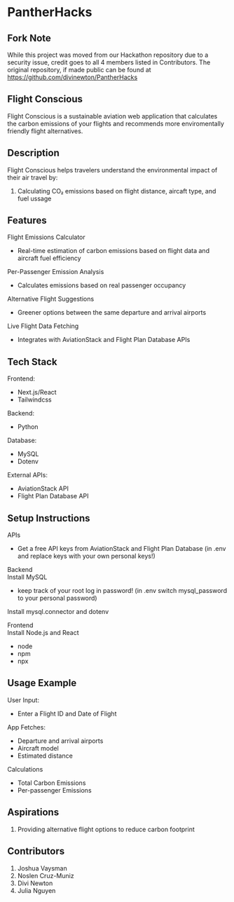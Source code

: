 # PantherHacks

## **Fork Note**
  While this project was moved from our Hackathon repository due to a security issue, credit goes to all 4 members listed in Contributors. The original repository, if made public
  can be found at https://github.com/divinewton/PantherHacks

## **Flight Conscious**
  Flight Conscious is a sustainable aviation web application that calculates the carbon emissions of your flights and recommends more enviromentally friendly flight alternatives.

## **Description**
  Flight Conscious helps travelers understand the environmental impact of their air travel by:

  1. Calculating CO₂ emissions based on flight distance, aircaft type, and fuel ussage

## **Features**
  Flight Emissions Calculator
  - Real-time estimation of carbon emissions based on flight data and aircraft fuel efficiency

  Per-Passenger Emission Analysis
  - Calculates emissions based on real passenger occupancy 

  Alternative Flight Suggestions
  - Greener options between the same departure and arrival airports

  Live Flight Data Fetching
  - Integrates with AviationStack and Flight Plan Database APIs

## **Tech Stack**
  Frontend:
  - Next.js/React
  - Tailwindcss

  Backend:
  - Python

  Database:
  - MySQL
  - Dotenv

  External APIs:
  - AviationStack API
  - Flight Plan Database API

## **Setup Instructions**
  APIs
  - Get a free API keys from AviationStack and Flight Plan Database (in .env and replace keys with your own personal keys!)

  Backend  
  Install MySQL 
  - keep track of your root log in password! (in .env switch mysql_password to your personal password)

  Install mysql.connector and dotenv

  Frontend  
  Install Node.js and React
  - node 
  - npm
  - npx 


## **Usage Example**
  User Input:
  - Enter a Flight ID and Date of Flight

  App Fetches:
  - Departure and arrival airports
  - Aircraft model
  - Estimated distance

  Calculations
  - Total Carbon Emissions
  - Per-passenger Emissions

## **Aspirations**
  1. Providing alternative flight options to reduce carbon footprint

## **Contributors**
  1. Joshua Vaysman
  2. Noslen Cruz-Muniz
  3. Divi Newton
  4. Julia Nguyen

